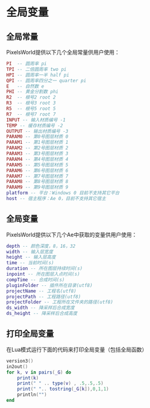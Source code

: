 # 全局变量

## 全局常量

PixelsWorld提供以下几个全局常量供用户使用：


```lua:const.lua
PI  -- 圆周率 pi
TPI -- 二倍圆周率 two pi
HPI -- 圆周率一半 half pi
QPI -- 圆周率四分之一 quarter pi
E   -- 自然数 e
PHI -- 黄金分割数 phi
R2  -- 根号2 root 2
R3  -- 根号3 root 3
R5  -- 根号5 root 5
R7  -- 根号7 root 7
INPUT -- 输入材质编号 -1
TEMP -- 缓存材质编号 -2
OUTPUT -- 输出材质编号 -3
PARAM0 -- 第0号图层材质 0
PARAM1 -- 第1号图层材质 1
PARAM2 -- 第2号图层材质 2
PARAM3 -- 第3号图层材质 3
PARAM4 -- 第4号图层材质 4
PARAM5 -- 第5号图层材质 5
PARAM6 -- 第6号图层材质 6
PARAM7 -- 第7号图层材质 7
PARAM8 -- 第8号图层材质 8
PARAM9 -- 第9号图层材质 9
platform -- 平台：Windows 0 目前不支持其它平台
host -- 宿主程序：Ae 0，目前不支持其它宿主
```

## 全局变量

PixelsWorld提供以下几个Ae中获取的变量供用户使用：

```lua:globalvars.lua
depth -- 颜色深度，8，16，32
width -- 输入层宽度
height -- 输入层高度
time -- 当前时间(s)
duration -- 所在图层持续时间(s)
inpoint -- 所在图层入点时间(s)
compTime -- 合成时间(s)
pluginFolder -- 插件所在目录(utf8)
projectName -- 工程名(utf8)
projectPath -- 工程路径(utf8)
projectFolder -- 工程所在文件夹的路径(utf8)
ds_width -- 降采样后合成宽度
ds_height -- 降采样后合成高度
```

## 打印全局变量

在Lua模式运行下面的代码来打印全局变量（包括全局函数）


```lua:printGlobals.lua
version3()
in2out()
for k, v in pairs(_G) do
    print(k)
    print(" " .. type(v) , .5,.5,.5)
    print(" ".. tostring(_G[k]),0,1,1)
    println("")
end
```